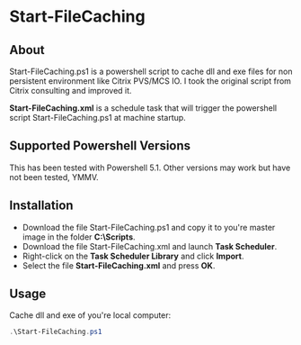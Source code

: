# Start-FileCaching

## About
Start-FileCaching.ps1 is a powershell script to cache dll and exe files for non persistent environment like Citrix PVS/MCS IO.
I took the original script from Citrix consulting and improved it.

**Start-FileCaching.xml** is a schedule task that will trigger the powershell script Start-FileCaching.ps1 at machine startup.

## Supported Powershell Versions
This has been tested with Powershell 5.1. Other versions may work but have not been tested, YMMV.

## Installation
* Download the file Start-FileCaching.ps1 and copy it to you're master image in the folder **C:\Scripts**.
* Download the file Start-FileCaching.xml and launch **Task Scheduler**.
* Right-click on the **Task Scheduler Library** and click **Import**.
* Select the file **Start-FileCaching.xml** and press **OK**.

## Usage
Cache dll and exe of you're local computer:
```powershell
.\Start-FileCaching.ps1
```